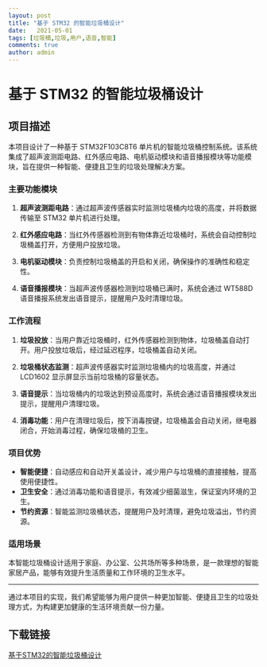 ```yaml
---
layout: post
title: "基于 STM32 的智能垃圾桶设计"
date:   2021-05-01
tags: [垃圾桶,垃圾,用户,语音,智能]
comments: true
author: admin
---
```

# 基于 STM32 的智能垃圾桶设计

## 项目描述

本项目设计了一种基于 STM32F103C8T6 单片机的智能垃圾桶控制系统。该系统集成了超声波测距电路、红外感应电路、电机驱动模块和语音播报模块等功能模块，旨在提供一种智能、便捷且卫生的垃圾处理解决方案。

### 主要功能模块

1. **超声波测距电路**：通过超声波传感器实时监测垃圾桶内垃圾的高度，并将数据传输至 STM32 单片机进行处理。

2. **红外感应电路**：当红外传感器检测到有物体靠近垃圾桶时，系统会自动控制垃圾桶盖打开，方便用户投放垃圾。

3. **电机驱动模块**：负责控制垃圾桶盖的开启和关闭，确保操作的准确性和稳定性。

4. **语音播报模块**：当超声波传感器检测到垃圾桶已满时，系统会通过 WT588D 语音播报系统发出语音提示，提醒用户及时清理垃圾。

### 工作流程

1. **垃圾投放**：当用户靠近垃圾桶时，红外传感器检测到物体，垃圾桶盖自动打开。用户投放垃圾后，经过延迟程序，垃圾桶盖自动关闭。

2. **垃圾桶状态监测**：超声波传感器实时监测垃圾桶内的垃圾高度，并通过 LCD1602 显示屏显示当前垃圾桶的容量状态。

3. **语音提示**：当垃圾桶内的垃圾达到预设高度时，系统会通过语音播报模块发出提示，提醒用户清理垃圾。

4. **消毒功能**：用户在清理垃圾后，按下消毒按键，垃圾桶盖会自动关闭，继电器闭合，开始消毒过程，确保垃圾桶的卫生。

### 项目优势

- **智能便捷**：自动感应和自动开关盖设计，减少用户与垃圾桶的直接接触，提高使用便捷性。
- **卫生安全**：通过消毒功能和语音提示，有效减少细菌滋生，保证室内环境的卫生。
- **节约资源**：智能监测垃圾桶状态，提醒用户及时清理，避免垃圾溢出，节约资源。

### 适用场景

本智能垃圾桶设计适用于家庭、办公室、公共场所等多种场景，是一款理想的智能家居产品，能够有效提升生活质量和工作环境的卫生水平。

---

通过本项目的实现，我们希望能够为用户提供一种更加智能、便捷且卫生的垃圾处理方式，为构建更加健康的生活环境贡献一份力量。

## 下载链接

[基于STM32的智能垃圾桶设计](https://pan.quark.cn/s/004f3c56b3d6)